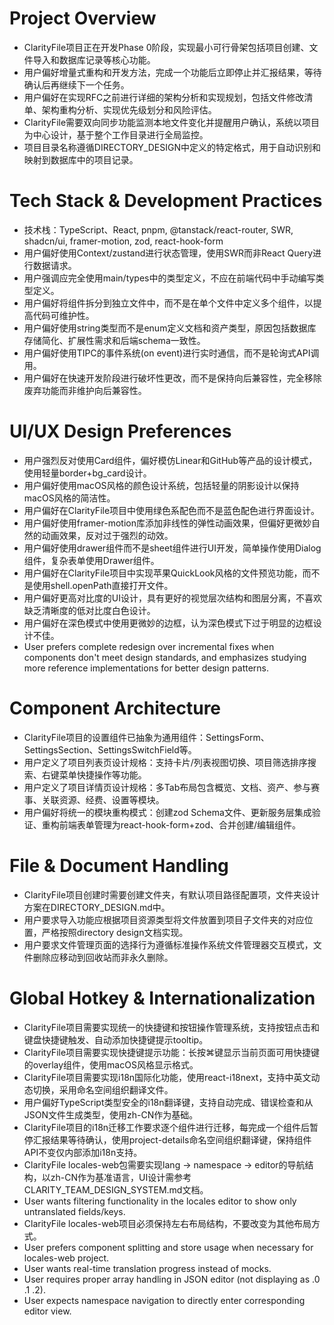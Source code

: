 # Project Overview

- ClarityFile项目正在开发Phase 0阶段，实现最小可行骨架包括项目创建、文件导入和数据库记录等核心功能。
- 用户偏好增量式重构和开发方法，完成一个功能后立即停止并汇报结果，等待确认后再继续下一个任务。
- 用户偏好在实现RFC之前进行详细的架构分析和实现规划，包括文件修改清单、架构重构分析、实现优先级划分和风险评估。
- ClarityFile需要双向同步功能监测本地文件变化并提醒用户确认，系统以项目为中心设计，基于整个工作目录进行全局监控。
- 项目目录名称遵循DIRECTORY_DESIGN中定义的特定格式，用于自动识别和映射到数据库中的项目记录。

# Tech Stack & Development Practices

- 技术栈：TypeScript、React, pnpm, @tanstack/react-router, SWR, shadcn/ui, framer-motion, zod, react-hook-form
- 用户偏好使用Context/zustand进行状态管理，使用SWR而非React Query进行数据请求。
- 用户强调应完全使用main/types中的类型定义，不应在前端代码中手动编写类型定义。
- 用户偏好将组件拆分到独立文件中，而不是在单个文件中定义多个组件，以提高代码可维护性。
- 用户偏好使用string类型而不是enum定义文档和资产类型，原因包括数据库存储简化、扩展性需求和后端schema一致性。
- 用户偏好使用TIPC的事件系统(on event)进行实时通信，而不是轮询式API调用。
- 用户偏好在快速开发阶段进行破坏性更改，而不是保持向后兼容性，完全移除废弃功能而非维护向后兼容性。

# UI/UX Design Preferences

- 用户强烈反对使用Card组件，偏好模仿Linear和GitHub等产品的设计模式，使用轻量border+bg_card设计。
- 用户偏好使用macOS风格的颜色设计系统，包括轻量的阴影设计以保持macOS风格的简洁性。
- 用户偏好在ClarityFile项目中使用绿色系配色而不是蓝色配色进行界面设计。
- 用户偏好使用framer-motion库添加非线性的弹性动画效果，但偏好更微妙自然的动画效果，反对过于强烈的动效。
- 用户偏好使用drawer组件而不是sheet组件进行UI开发，简单操作使用Dialog组件，复杂表单使用Drawer组件。
- 用户偏好在ClarityFile项目中实现苹果QuickLook风格的文件预览功能，而不是使用shell.openPath直接打开文件。
- 用户偏好更高对比度的UI设计，具有更好的视觉层次结构和图层分离，不喜欢缺乏清晰度的低对比度白色设计。
- 用户偏好在深色模式中使用更微妙的边框，认为深色模式下过于明显的边框设计不佳。
- User prefers complete redesign over incremental fixes when components don't meet design standards, and emphasizes studying more reference implementations for better design patterns.

# Component Architecture

- ClarityFile项目的设置组件已抽象为通用组件：SettingsForm、SettingsSection、SettingsSwitchField等。
- 用户定义了项目列表页设计规格：支持卡片/列表视图切换、项目筛选排序搜索、右键菜单快捷操作等功能。
- 用户定义了项目详情页设计规格：多Tab布局包含概览、文档、资产、参与赛事、关联资源、经费、设置等模块。
- 用户偏好将统一的模块重构模式：创建zod Schema文件、更新服务层集成验证、重构前端表单管理为react-hook-form+zod、合并创建/编辑组件。

# File & Document Handling

- ClarityFile项目创建时需要创建文件夹，有默认项目路径配置项，文件夹设计方案在DIRECTORY_DESIGN.md中。
- 用户要求导入功能应根据项目资源类型将文件放置到项目子文件夹的对应位置，严格按照directory design文档实现。
- 用户要求文件管理页面的选择行为遵循标准操作系统文件管理器交互模式，文件删除应移动到回收站而非永久删除。

# Global Hotkey & Internationalization

- ClarityFile项目需要实现统一的快捷键和按钮操作管理系统，支持按钮点击和键盘快捷键触发、自动添加快捷键提示tooltip。
- ClarityFile项目需要实现快捷键提示功能：长按⌘键显示当前页面可用快捷键的overlay组件，使用macOS风格显示格式。
- ClarityFile项目需要实现i18n国际化功能，使用react-i18next，支持中英文动态切换，采用命名空间组织翻译文件。
- 用户偏好TypeScript类型安全的i18n翻译键，支持自动完成、错误检查和从JSON文件生成类型，使用zh-CN作为基础。
- ClarityFile项目的i18n迁移工作要求逐个组件进行迁移，每完成一个组件后暂停汇报结果等待确认，使用project-details命名空间组织翻译键，保持组件API不变仅内部添加i18n支持。
- ClarityFile locales-web包需要实现lang -> namespace -> editor的导航结构，以zh-CN作为基准语言，UI设计需参考CLARITY_TEAM_DESIGN_SYSTEM.md文档。
- User wants filtering functionality in the locales editor to show only untranslated fields/keys.
- ClarityFile locales-web项目必须保持左右布局结构，不要改变为其他布局方式。
- User prefers component splitting and store usage when necessary for locales-web project.
- User wants real-time translation progress instead of mocks.
- User requires proper array handling in JSON editor (not displaying as .0 .1 .2).
- User expects namespace navigation to directly enter corresponding editor view.
